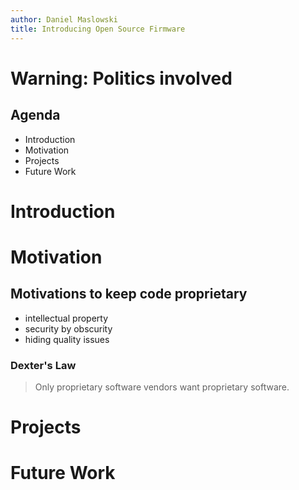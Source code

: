 ```yaml
---
author: Daniel Maslowski
title: Introducing Open Source Firmware
---
```


# Warning: Politics involved

## Agenda

- Introduction
- Motivation
- Projects
- Future Work

# Introduction

# Motivation

## Motivations to keep code proprietary

- intellectual property
- security by obscurity
- hiding quality issues

### Dexter's Law

> Only proprietary software vendors want proprietary software.

# Projects

# Future Work
